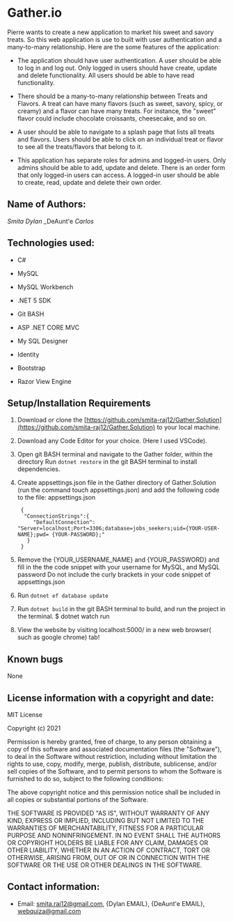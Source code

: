 # Gather.io

Pierre wants to create a new application to market his sweet and savory treats. 
So this web application is use to built with user authentication and a many-to-many relationship. Here are the some features of the application:

* The application should have user authentication. A user should be able to log in and log out. Only logged in users should have create, update and delete functionality. All users should be able to have read functionality.

* There should be a many-to-many relationship between Treats and Flavors. A treat can have many flavors (such as sweet, savory, spicy, or creamy) and a flavor can have many treats. For instance, the "sweet" flavor could include chocolate croissants, cheesecake, and so on.

* A user should be able to navigate to a splash page that lists all treats and flavors. Users should be able to click on an individual treat or flavor to see all the treats/flavors that belong to it.

* This application has separate roles for admins and logged-in users. Only admins should be able to add, update and delete. There is an order form that only logged-in users can access. A logged-in user should be able to create, read, update and delete their own order.

## Name of Authors:

   _Smita_
   _Dylan_
   _DeAunt'e
   _Carlos_

## Technologies used:

* C#

* MySQL

* MySQL Workbench

* .NET 5 SDK

* Git BASH

* ASP .NET CORE MVC

* My SQL Designer

* Identity

* Bootstrap

* Razor View Engine


## Setup/Installation Requirements

1. Download or clone the [https://github.com/smita-raj12/Gather.Solution](https://github.com/smita-raj12/Gather.Solution) to your local machine.

2. Download any Code Editor for your choice. (Here I used VSCode).

3. Open git BASH terminal and navigate to the Gather folder, within the directory
Run `dotnet restore` in the git BASH terminal to install dependencies. 

4. Create appsettings.json file in the Gather directory of Gather.Solution (run the command touch appsettings.json) and add the following code to the file: appsettings.json

      
        {                                                    
         "ConnectionStrings":{                                                          
            "DefaultConnection": "Server=localhost;Port=3306;database=jobs_seekers;uid={YOUR-USER-NAME};pwd= {YOUR-PASSWORD};"                                        
          }                                                                                
        }                                                                               

5. Remove the {YOUR_USERNAME_NAME} and {YOUR_PASSWORD} and fill in the the code snippet with your username for MySQL, and MySQL password Do not include the curly brackets in your code snippet of appsettings.json

6. Run  `dotnet ef database update`

6. Run `dotnet build` in the git BASH terminal to build, and run the project in the terminal. $ dotnet watch run

7. View the website by visiting localhost:5000/ in a new web browser( such as google chrome) tab!


## Known bugs

None 

## License information with a copyright and date:

MIT License

Copyright (c) 2021 

Permission is hereby granted, free of charge, to any person obtaining a copy of this software and associated documentation files (the "Software"), to deal in the Software without restriction, including without limitation the rights to use, copy, modify, merge, publish, distribute, sublicense, and/or sell copies of the Software, and to permit persons to whom the Software is furnished to do so, subject to the following conditions:

The above copyright notice and this permission notice shall be included in all copies or substantial portions of the Software.

THE SOFTWARE IS PROVIDED "AS IS", WITHOUT WARRANTY OF ANY KIND, EXPRESS OR IMPLIED, INCLUDING BUT NOT LIMITED TO THE WARRANTIES OF MERCHANTABILITY, FITNESS FOR A PARTICULAR PURPOSE AND NONINFRINGEMENT. IN NO EVENT SHALL THE AUTHORS OR COPYRIGHT HOLDERS BE LIABLE FOR ANY CLAIM, DAMAGES OR OTHER LIABILITY, WHETHER IN AN ACTION OF CONTRACT, TORT OR OTHERWISE, ARISING FROM, OUT OF OR IN CONNECTION WITH THE SOFTWARE OR THE USE OR OTHER DEALINGS IN THE SOFTWARE.

## Contact information:
   
* Email: smita.raj12@gmail.com, {Dylan EMAIL}, {DeAunt'e EMAIL}, webquiza@gmail.com

